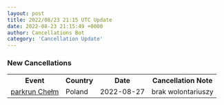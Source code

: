 ```yaml
---
layout: post
title: 2022/08/23 21:15 UTC Update
date: 2022-08-23 21:15:49 +0000
author: Cancellations Bot
category: 'Cancellation Update'
---
```


<h3>New Cancellations</h3>
<div class='hscrollable'>
<table style='width: 100%'>
    <tr>
        <th>Event</th>
        <th>Country</th>
        <th>Date</th>
        <th>Cancellation Note</th>
    </tr>
    <tr>
        <td><a href="https://www.parkrun.pl/chelm">parkrun Chełm</a></td>
        <td>Poland</td>
        <td>2022-08-27</td>
        <td>brak wolontariuszy</td>
    </tr>
</table>
</div>

